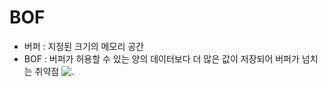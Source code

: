 # BOF
* 버퍼 : 지정된 크기의 메모리 공간
* BOF :  버퍼가 허용할 수 있는 양의 데이터보다 더 많은 값이 저장되어 버퍼가 넘치는 취약점
![.](/img/buf.png)
